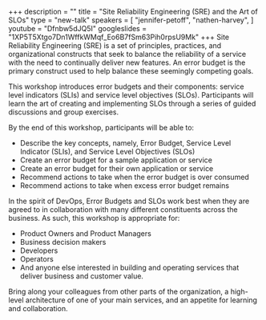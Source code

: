 +++
description = ""
title = "Site Reliability Engineering (SRE) and the Art of SLOs"
type = "new-talk"
speakers = [
        "jennifer-petoff",
        "nathen-harvey",
]
youtube = "Dfnbw5dJQ5I"
googleslides = "1XP5T5Xtgo7Dn1WffkWMqf_Eo6B7fSm63Pih0rpsU9Mk"
+++
Site Reliability Engineering (SRE) is a set of principles, practices, and organizational constructs that seek to balance the reliability of a service with the need to continually deliver new features. An error budget is the primary construct used to help balance these seemingly competing goals.

This workshop introduces error budgets and their components: service level indicators (SLIs) and service level objectives (SLOs). Participants will learn the art of creating and implementing SLOs through a series of guided discussions and group exercises.

By the end of this workshop, participants will be able to:

- Describe the key concepts, namely, Error Budget, Service Level Indicator (SLIs), and Service Level Objectives (SLOs)
- Create an error budget for a sample application or service
- Create an error budget for their own application or service 
- Recommend actions to take when the error budget is over consumed
- Recommend actions to take when excess error budget remains

In the spirit of DevOps, Error Budgets and SLOs work best when they are agreed to in collaboration with many different constituents across the business. As such, this workshop is appropriate for:

- Product Owners and Product Managers 
- Business decision makers 
- Developers 
- Operators 
- And anyone else interested in building and operating services that deliver business and customer value.

Bring along your colleagues from other parts of the organization, a high-level architecture of one of your main services, and an appetite for learning and collaboration.